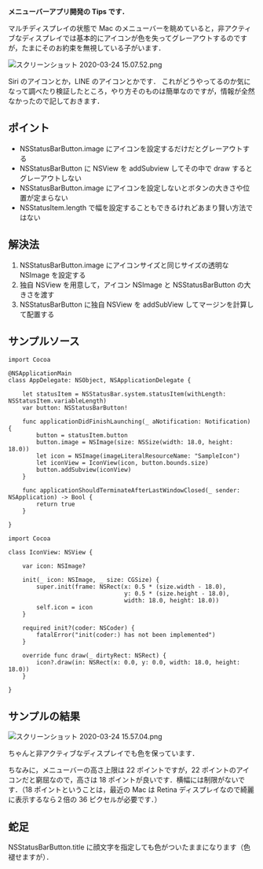 <!-- title:Swift：マルチディスプレイでもNSStatusBarButtonのアイコンの色を保つ -->

**メニューバーアプリ開発の Tips です．**

マルチディスプレイの状態で Mac のメニューバーを眺めていると，非アクティブなディスプレイでは基本的にアイコンが色を失ってグレーアウトするのですが，たまにそのお約束を無視している子がいます．

![スクリーンショット 2020-03-24 15.07.52.png](./images/article/48e39997-d5af-7793-d8df-3b43f9d16d51.png)

Siri のアイコンとか，LINE のアイコンとかです．
これがどうやってるのか気になって調べたり検証したところ，やり方そのものは簡単なのですが，情報が全然なかったので記しておきます．

## ポイント

- NSStatusBarButton.image にアイコンを設定するだけだとグレーアウトする
- NSStatusBarButton に NSView を addSubview してその中で draw するとグレーアウトしない
- NSStatusBarButton.image にアイコンを設定しないとボタンの大きさや位置が定まらない
- NSStatusItem.length で幅を設定することもできるけれどあまり賢い方法ではない

## 解決法

1. NSStatusBarButton.image にアイコンサイズと同じサイズの透明な NSImage を設定する
2. 独自 NSView を用意して，アイコン NSImage と NSStatusBarButton の大きさを渡す
3. NSStatusBarButton に独自 NSView を addSubView してマージンを計算して配置する

## サンプルソース

```swift:AppDelegate
import Cocoa

@NSApplicationMain
class AppDelegate: NSObject, NSApplicationDelegate {

    let statusItem = NSStatusBar.system.statusItem(withLength: NSStatusItem.variableLength)
    var button: NSStatusBarButton!

    func applicationDidFinishLaunching(_ aNotification: Notification) {
        button = statusItem.button
        button.image = NSImage(size: NSSize(width: 18.0, height: 18.0))
        let icon = NSImage(imageLiteralResourceName: "SampleIcon")
        let iconView = IconView(icon, button.bounds.size)
        button.addSubview(iconView)
    }

    func applicationShouldTerminateAfterLastWindowClosed(_ sender: NSApplication) -> Bool {
        return true
    }

}
```

```swift:IconView
import Cocoa

class IconView: NSView {

    var icon: NSImage?

    init(_ icon: NSImage, _ size: CGSize) {
        super.init(frame: NSRect(x: 0.5 * (size.width - 18.0),
                                 y: 0.5 * (size.height - 18.0),
                                 width: 18.0, height: 18.0))
        self.icon = icon
    }

    required init?(coder: NSCoder) {
        fatalError("init(coder:) has not been implemented")
    }

    override func draw(_ dirtyRect: NSRect) {
        icon?.draw(in: NSRect(x: 0.0, y: 0.0, width: 18.0, height: 18.0))
    }

}
```

## サンプルの結果

![スクリーンショット 2020-03-24 15.57.04.png](./images/article/b5eade7b-63c8-b2a7-9b39-cd6f9abe3915.png)

ちゃんと非アクティブなディスプレイでも色を保っています．

ちなみに，メニューバーの高さ上限は 22 ポイントですが，22 ポイントのアイコンだと窮屈なので，高さは 18 ポイントが良いです．横幅には制限がないです．（18 ポイントということは，最近の Mac は Retina ディスプレイなので綺麗に表示するなら２倍の 36 ピクセルが必要です．）

## 蛇足

NSStatusBarButton.title に顔文字を指定しても色がついたままになります（色褪せますが）．
